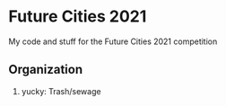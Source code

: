 # Future Cities 2021
My code and stuff for the Future Cities 2021 competition
## Organization
1. yucky: Trash/sewage
